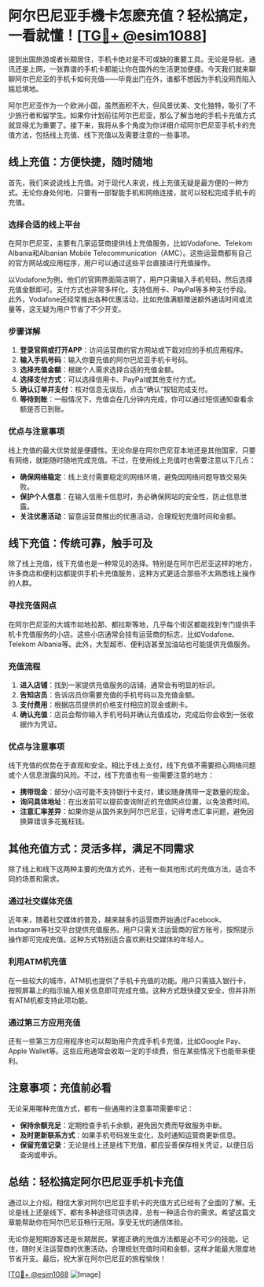 # 阿尔巴尼亚手機卡怎麽充值？轻松搞定，一看就懂！[[TG💪+ @esim1088](https://t.me/s/esim1088)]

提到出国旅游或者长期居住，手机卡绝对是不可或缺的重要工具。无论是导航、通讯还是上网，一张靠谱的手机卡都能让你在国外的生活更加便捷。今天我们就来聊聊阿尔巴尼亚的手机卡如何充值——毕竟出门在外，谁都不想因为手机没网而陷入尴尬境地。

阿尔巴尼亚作为一个欧洲小国，虽然面积不大，但风景优美、文化独特，吸引了不少旅行者和留学生。如果你计划前往阿尔巴尼亚，那么了解当地的手机卡充值方式就显得尤为重要了。接下来，我将从多个角度为你详细介绍阿尔巴尼亚手机卡的充值方法，包括线上充值、线下充值以及需要注意的一些事项。

## 线上充值：方便快捷，随时随地

首先，我们来说说线上充值。对于现代人来说，线上充值无疑是最方便的一种方式。无论你身处何地，只要有一部智能手机和网络连接，就可以轻松完成手机卡的充值。

### **选择合适的线上平台**

在阿尔巴尼亚，主要有几家运营商提供线上充值服务，比如Vodafone、Telekom Albania和Albanian Mobile Telecommunication（AMC）。这些运营商都有自己的官方网站或应用程序，用户可以通过这些平台直接进行充值操作。

以Vodafone为例，他们的官网界面简洁明了，用户只需输入手机号码，然后选择充值金额即可。支付方式也非常多样化，支持信用卡、PayPal等多种支付手段。此外，Vodafone还经常推出各种优惠活动，比如充值满额赠送额外通话时间或流量等，这无疑为用户节省了不少开支。

### **步骤详解**

1. **登录官网或打开APP**：访问运营商的官方网站或下载对应的手机应用程序。
2. **输入手机号码**：输入你要充值的阿尔巴尼亚手机卡号码。
3. **选择充值金额**：根据个人需求选择合适的充值金额。
4. **选择支付方式**：可以选择信用卡、PayPal或其他支付方式。
5. **确认订单并支付**：核对信息无误后，点击“确认”按钮完成支付。
6. **等待到账**：一般情况下，充值会在几分钟内完成，你可以通过短信通知查看余额是否已到账。

### **优点与注意事项**

线上充值的最大优势就是便捷性。无论你是在阿尔巴尼亚本地还是其他国家，只要有网络，就能随时随地完成充值。不过，在使用线上充值时也需要注意以下几点：

- **确保网络稳定**：线上支付需要稳定的网络环境，避免因网络问题导致交易失败。
- **保护个人信息**：在输入信用卡信息时，务必确保网站的安全性，防止信息泄露。
- **关注优惠活动**：留意运营商推出的优惠活动，合理规划充值时间和金额。

## 线下充值：传统可靠，触手可及

除了线上充值，线下充值也是一种常见的选择。特别是在阿尔巴尼亚这样的地方，许多商店和便利店都提供手机卡充值服务，这种方式更适合那些不太熟悉线上操作的人群。

### **寻找充值网点**

在阿尔巴尼亚的大城市如地拉那、都拉斯等地，几乎每个街区都能找到专门提供手机卡充值服务的小店。这些小店通常会挂有运营商的标志，比如Vodafone、Telekom Albania等。此外，大型超市、便利店甚至加油站也可能提供充值服务。

### **充值流程**

1. **进入店铺**：找到一家提供充值服务的店铺，通常会有明显的标识。
2. **告知店员**：告诉店员你需要充值的手机号码以及充值金额。
3. **支付费用**：根据店员提供的价格支付相应的现金或刷卡。
4. **确认充值**：店员会帮你输入手机号码并确认充值成功，完成后你会收到一张收据作为凭证。

### **优点与注意事项**

线下充值的优势在于直观和安全。相比于线上支付，线下充值不需要担心网络问题或个人信息泄露的风险。不过，线下充值也有一些需要注意的地方：

- **携带现金**：部分小店可能不支持银行卡支付，建议随身携带一定数量的现金。
- **询问具体地址**：在出发前可以提前查询附近的充值网点位置，以免浪费时间。
- **注意汇率差异**：如果你是从国外来到阿尔巴尼亚，记得考虑汇率问题，避免因换算错误多花冤枉钱。

## 其他充值方式：灵活多样，满足不同需求

除了线上和线下这两种主要的充值方式外，还有一些其他形式的充值方法，适合不同的场景和需求。

### **通过社交媒体充值**

近年来，随着社交媒体的普及，越来越多的运营商开始通过Facebook、Instagram等社交平台提供充值服务。用户只需关注运营商的官方账号，按照提示操作即可完成充值。这种方式特别适合喜欢刷社交媒体的年轻人。

### **利用ATM机充值**

在一些较大的城市，ATM机也提供了手机卡充值的功能。用户只需插入银行卡，按照屏幕上的指示输入相关信息即可完成充值。这种方式既快捷又安全，但并非所有ATM机都支持此项功能。

### **通过第三方应用充值**

还有一些第三方应用程序也可以帮助用户完成手机卡充值，比如Google Pay、Apple Wallet等。这些应用通常会收取一定的手续费，但在某些情况下也能带来便利。

## 注意事项：充值前必看

无论采用哪种充值方式，都有一些通用的注意事项需要牢记：

- **保持余额充足**：定期检查手机卡余额，避免因欠费而导致服务中断。
- **及时更新联系方式**：如果手机号码发生变化，及时通知运营商更新信息。
- **保留充值记录**：无论是线上还是线下充值，都应妥善保存相关凭证，以便日后查询或申诉。

## 总结：轻松搞定阿尔巴尼亚手机卡充值

通过以上介绍，相信大家对阿尔巴尼亚手机卡的充值方式已经有了全面的了解。无论是线上还是线下，都有多种途径可供选择，总有一种适合你的需求。希望这篇文章能帮助你在阿尔巴尼亚畅行无阻，享受无忧的通信体验。

无论你是短期游客还是长期居民，掌握正确的充值方法都是必不可少的技能。记住，随时关注运营商的优惠活动，合理规划充值时间和金额，这样才能最大限度地节省开支。最后，祝大家在阿尔巴尼亚的旅程愉快！

[[TG💪+ @esim1088](https://t.me/s/esim1088) ![Image](https://i.postimg.cc/4NQfJmqS/Snipaste-2025-05-13-00-14-12.png)]
